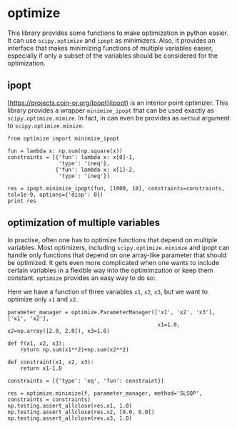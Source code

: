 optimize
========

This library provides some functions to make optimization in python easier.
It can use `scipy.optimize` and `ipopt` as minimizers. Also, it provides
an interface that makes minimizing functions of multiple variables easier,
especially if only a subset of the variables should be considered for the
optimization.

ipopt
-----

[https://projects.coin-or.org/Ipopt](ipopt) is an interior point optimizer. This library
provides a wrapper `minimize_ipopt` that can be used exactly as `scipy.optimize.mimize`.
In fact, in can even be provides as `method` argument to `scipy.optimize.minize`.

    from optimize import minimize_ipopt

    fun = lambda x: np.sum(np.square(x))
    constraints = [{'fun': lambda x: x[0]-1,
                    'type': 'ineq'},
                   {'fun': lambda x: x[1]-2,
                    'type': 'ineq'}]

    res = ipopt.minimize_ipopt(fun, [1000, 10], constraints=constraints, tol=1e-9, options={'disp': 0})
	print res


optimization of multiple variables
----------------------------------

In practise, often one has to optimize functions that depend on multiple variables. Most
optimizers, including `scipy.optimize.minimze` and ipopt can handle only functions that
depend on one array-like parameter that should be optimized. It gets even more
complicated when one wants to include certain variables in a flexible way into
the optimimzation or keep them constant. `optimize` provides an easy way to do so:

Here we have a function of three variables `x1`, `x2`, `x3`, but we want to optimize
only `x1` and `x2`.

    parameter_manager = optimize.ParameterManager(['x1', 'x2', 'x3'], ['x1', 'x2'],
                                                   x1=1.0, x2=np.array([2.0, 2.0]), x3=1.0)

    def f(x1, x2, x3):
        return np.sum(x1**2)+np.sum(x2**2)

    def constraint(x1, x2, x3):
        return x1-1.0

    constraints = [{'type': 'eq', 'fun': constraint}]

    res = optimize.minimize(f, parameter_manager, method='SLSQP', constraints = constraints)
    np.testing.assert_allclose(res.x1, 1.0)
    np.testing.assert_allclose(res.x2, [0.0, 0.0])
    np.testing.assert_allclose(res.x3, 1.0)

